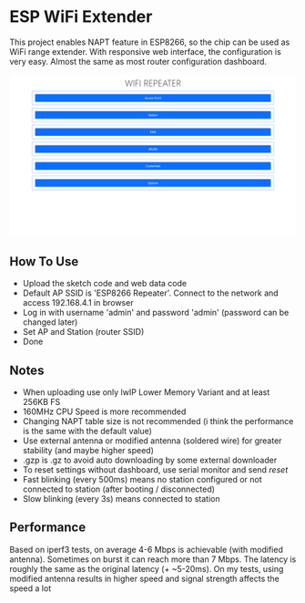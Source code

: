# ESP WiFi Extender

This project enables NAPT feature in ESP8266, so the chip can be used as WiFi range extender. With responsive web interface, the configuration is very easy. Almost the same as most router configuration dashboard.

![dashboard](img/dashboard.png)

## How To Use

- Upload the sketch code and web data code 
- Default AP SSID is 'ESP8266 Repeater'. Connect to the network and access 192.168.4.1 in browser
- Log in with username 'admin' and password 'admin' (password can be changed later)
- Set AP and Station (router SSID)
- Done

## Notes
- When uploading use only lwIP Lower Memory Variant and at least 256KB FS
- 160MHz CPU Speed is more recommended
- Changing NAPT table size is not recommended (i think the performance is the same with the default value)
- Use external antenna or modified antenna (soldered wire) for greater stability (and maybe higher speed)
- .gzp is .gz to avoid auto downloading by some external downloader
- To reset settings without dashboard, use serial monitor and send *reset*
- Fast blinking (every 500ms) means no station configured or not connected to station (after booting / disconnected)
- Slow blinking (every 3s) means connected to station

## Performance

Based on iperf3 tests, on average 4-6 Mbps is achievable (with modified antenna). Sometimes on burst it can reach more than 7 Mbps. The latency is roughly the same as the original latency (+ ~5-20ms). On my tests, using modified antenna results in higher speed and signal strength affects the speed a lot